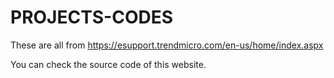 # PROJECTS-CODES

These are all from https://esupport.trendmicro.com/en-us/home/index.aspx

You can check the source code of this website. 
